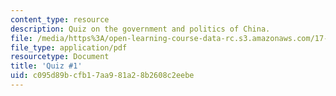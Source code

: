 ```yaml
---
content_type: resource
description: Quiz on the government and politics of China.
file: /media/https%3A/open-learning-course-data-rc.s3.amazonaws.com/17-547-government-and-politics-of-china-fall-2002/c095d89bcfb17aa981a28b2608c2eebe_54702_quiz1.pdf
file_type: application/pdf
resourcetype: Document
title: 'Quiz #1'
uid: c095d89b-cfb1-7aa9-81a2-8b2608c2eebe
---
```

